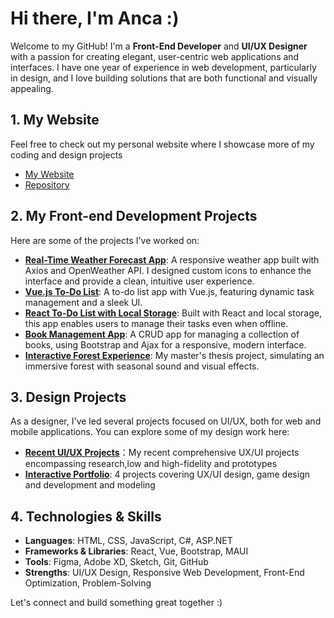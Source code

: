 # Hi there, I'm Anca :)

Welcome to my GitHub! I'm a **Front-End Developer** and **UI/UX Designer** with a passion for creating elegant, user-centric web applications and interfaces. I have one year of experience in web development, particularly in design, and I love building solutions that are both functional and visually appealing.

## 1. My Website

Feel free to check out my personal website where I showcase more of my coding and design projects

- [My Website](https://anca.netlify.app/)
- [Repository](https://github.com/Anca-Wang/auto-annotated-portfolio)

## 2. My Front-end Development Projects

Here are some of the projects I've worked on:

- **[Real-Time Weather Forecast App](https://anca-wang.github.io/API-Weather-forecast/)**: A responsive weather app built with Axios and OpenWeather API. I designed custom icons to enhance the interface and provide a clean, intuitive user experience.
- **[Vue.js To-Do List](https://anca-wang.github.io/Vue-TodoList/)**: A to-do list app with Vue.js, featuring dynamic task management and a sleek UI.
- **[React To-Do List with Local Storage](https://anca-wang.github.io/react-todoList/)**: Built with React and local storage, this app enables users to manage their tasks even when offline.
- **[Book Management App](https://anca-wang.github.io/AjaxBooks/)**: A CRUD app for managing a collection of books, using Bootstrap and Ajax for a responsive, modern interface.
- **[Interactive Forest Experience](https://anca-wang.github.io/Landing-Page/)**: My master's thesis project, simulating an immersive forest with seasonal sound and visual effects.

## 3. Design Projects

As a designer, I've led several projects focused on UI/UX, both for web and mobile applications. You can explore some of my design work here:

- **[Recent UI/UX Projects](https://www.figma.com/design/jaRLM7Drn1hRrecizvasc6/Design-Portfolio?node-id=0-1&t=FwZ3gHU4MUWE32Rx-1)**：My recent comprehensive UX/UI projects encompassing research,low and high-fidelity and prototypes
- **[Interactive Portfolio](https://www.behance.net/gallery/142773835/Interactive-Portfolio)**: 4 projects covering UX/UI design, game design and development and modeling

## 4. Technologies & Skills

- **Languages**: HTML, CSS, JavaScript, C#, ASP.NET
- **Frameworks & Libraries**: React, Vue, Bootstrap, MAUI
- **Tools**: Figma, Adobe XD, Sketch, Git, GitHub
- **Strengths**: UI/UX Design, Responsive Web Development, Front-End Optimization, Problem-Solving



Let's connect and build something great together :)
